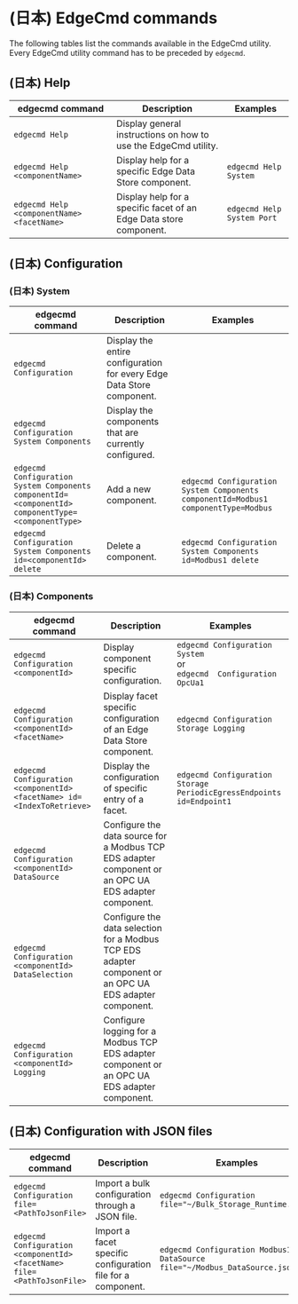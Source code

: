 ﻿---
uid: EdgecmdCommands1-0
---

# (日本) EdgeCmd commands

The following tables list the commands available in the EdgeCmd utility. Every EdgeCmd utility command has to be preceded by `edgecmd`.

## (日本) Help

| edgecmd command | Description | Examples |
|-----------------|-------------|----------|
|`edgecmd Help`| Display general instructions on how to use the EdgeCmd utility. | 
|`edgecmd Help <componentName>`| Display help for a specific Edge Data Store component. | `edgecmd Help System`|
|`edgecmd Help <componentName> <facetName>`| Display help for a specific facet of an Edge Data store component. | `edgecmd Help System Port`|


## (日本) Configuration

### (日本) System

| edgecmd command | Description | Examples |
|-----------------|-------------|----------|
|`edgecmd Configuration`| Display the entire configuration for every Edge Data Store component. |
|`edgecmd Configuration System Components` |Display the components that are currently configured. | 
|`edgecmd Configuration System Components componentId=<componentId> componentType=<componentType>` | Add a new component.  | `edgecmd Configuration System Components componentId=Modbus1 componentType=Modbus`|
|`edgecmd Configuration System Components id=<componentId> delete` |Delete a component. | `edgecmd Configuration System Components id=Modbus1 delete` |

### (日本) Components
| edgecmd command | Description | Examples |
|-----------------|-------------|----------|
|`edgecmd Configuration <componentId>` | Display component specific configuration. | `edgecmd Configuration System`<br>or<br>`edgecmd  Configuration OpcUa1`|
|`edgecmd Configuration <componentId> <facetName>` | Display facet specific configuration of an Edge Data Store component. |  `edgecmd Configuration Storage Logging`|
|`edgecmd Configuration <componentId> <facetName> id=<IndexToRetrieve>`| Display the configuration of specific entry of a facet. | `edgecmd Configuration Storage PeriodicEgressEndpoints id=Endpoint1` |
|`edgecmd Configuration <componentId> DataSource` | Configure the data source for a Modbus TCP EDS adapter component or an OPC UA EDS adapter component. |  |
|`edgecmd Configuration <componentId> DataSelection` | Configure the data selection for a Modbus TCP EDS adapter component or an OPC UA EDS adapter component. |  |
|`edgecmd Configuration <componentId> Logging` | Configure logging for a Modbus TCP EDS adapter component or an OPC UA EDS adapter component. |  |

## (日本) Configuration with JSON files
| edgecmd command | Description | Examples |
|-----------------|-------------|----------|
| `edgecmd Configuration file=<PathToJsonFile>` | Import a bulk configuration through a JSON file. | `edgecmd Configuration file="~/Bulk_Storage_Runtime.json"` |
| `edgecmd Configuration <componentId> <facetName> file=<PathToJsonFile>` | Import a facet specific configuration file for a component. | `edgecmd Configuration Modbus1 DataSource file="~/Modbus_DataSource.json"` |
